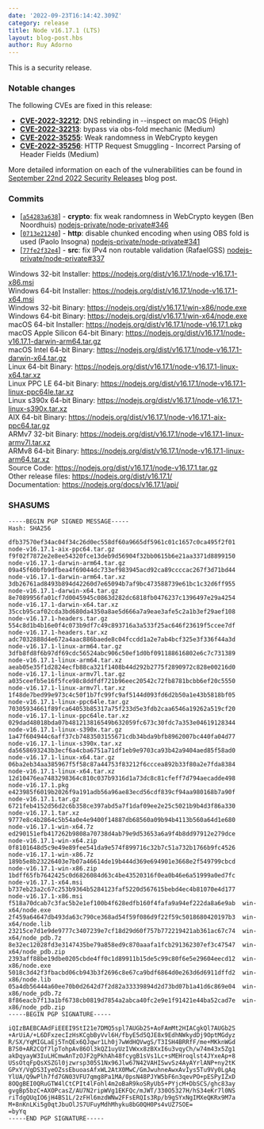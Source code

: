 ```yaml
---
date: '2022-09-23T16:14:42.309Z'
category: release
title: Node v16.17.1 (LTS)
layout: blog-post.hbs
author: Ruy Adorno
---
```


This is a security release.

### Notable changes

The following CVEs are fixed in this release:

- **[CVE-2022-32212](https://cve.mitre.org/cgi-bin/cvename.cgi?name=CVE-2022-32212)**: DNS rebinding in --inspect on macOS (High)
- **[CVE-2022-32213](https://cve.mitre.org/cgi-bin/cvename.cgi?name=CVE-2022-32213)**: bypass via obs-fold mechanic (Medium)
- **[CVE-2022-35255](https://cve.mitre.org/cgi-bin/cvename.cgi?name=CVE-2022-35255)**: Weak randomness in WebCrypto keygen
- **[CVE-2022-35256](https://cve.mitre.org/cgi-bin/cvename.cgi?name=CVE-2022-35256)**: HTTP Request Smuggling - Incorrect Parsing of Header Fields (Medium)

More detailed information on each of the vulnerabilities can be found in [September 22nd 2022 Security Releases](/blog/vulnerability/september-2022-security-releases/) blog post.

### Commits

- \[[`a54283a638`](https://github.com/nodejs/node/commit/a54283a638)] - **crypto**: fix weak randomness in WebCrypto keygen (Ben Noordhuis) [nodejs-private/node-private#346](https://github.com/nodejs-private/node-private/pull/346)
- \[[`0713e21240`](https://github.com/nodejs/node/commit/0713e21240)] - **http**: disable chunked encoding when using OBS fold is used (Paolo Insogna) [nodejs-private/node-private#341](https://github.com/nodejs-private/node-private/pull/341)
- \[[`77fe2f32e4`](https://github.com/nodejs/node/commit/77fe2f32e4)] - **src**: fix IPv4 non routable validation (RafaelGSS) [nodejs-private/node-private#337](https://github.com/nodejs-private/node-private/pull/337)

Windows 32-bit Installer: https://nodejs.org/dist/v16.17.1/node-v16.17.1-x86.msi \
Windows 64-bit Installer: https://nodejs.org/dist/v16.17.1/node-v16.17.1-x64.msi \
Windows 32-bit Binary: https://nodejs.org/dist/v16.17.1/win-x86/node.exe \
Windows 64-bit Binary: https://nodejs.org/dist/v16.17.1/win-x64/node.exe \
macOS 64-bit Installer: https://nodejs.org/dist/v16.17.1/node-v16.17.1.pkg \
macOS Apple Silicon 64-bit Binary: https://nodejs.org/dist/v16.17.1/node-v16.17.1-darwin-arm64.tar.gz \
macOS Intel 64-bit Binary: https://nodejs.org/dist/v16.17.1/node-v16.17.1-darwin-x64.tar.gz \
Linux 64-bit Binary: https://nodejs.org/dist/v16.17.1/node-v16.17.1-linux-x64.tar.xz \
Linux PPC LE 64-bit Binary: https://nodejs.org/dist/v16.17.1/node-v16.17.1-linux-ppc64le.tar.xz \
Linux s390x 64-bit Binary: https://nodejs.org/dist/v16.17.1/node-v16.17.1-linux-s390x.tar.xz \
AIX 64-bit Binary: https://nodejs.org/dist/v16.17.1/node-v16.17.1-aix-ppc64.tar.gz \
ARMv7 32-bit Binary: https://nodejs.org/dist/v16.17.1/node-v16.17.1-linux-armv7l.tar.xz \
ARMv8 64-bit Binary: https://nodejs.org/dist/v16.17.1/node-v16.17.1-linux-arm64.tar.xz \
Source Code: https://nodejs.org/dist/v16.17.1/node-v16.17.1.tar.gz \
Other release files: https://nodejs.org/dist/v16.17.1/ \
Documentation: https://nodejs.org/docs/v16.17.1/api/

### SHASUMS

```
-----BEGIN PGP SIGNED MESSAGE-----
Hash: SHA256

dfb37570ef34ac04f34c26d0ec558df60a9665df5961c01c1657c0ca495f2f01  node-v16.17.1-aix-ppc64.tar.gz
f9f02f7872e2e8ee54320fce13deb9d56904f32bb0615b6e21aa3371d8899150  node-v16.17.1-darwin-arm64.tar.gz
09a45f60bfb9dfbea4f69044dc733ef983945acd92ca89ccccac267f3d71bd44  node-v16.17.1-darwin-arm64.tar.xz
3db26761ad8493b894d42260d7e65094b7af9bc473588739e61bc1c32d6ff955  node-v16.17.1-darwin-x64.tar.gz
8e7089956fa01cf7d0045945c0863d282dc6818fb0476237c1396497e29a4254  node-v16.17.1-darwin-x64.tar.xz
35ccb95caf02cda3bd680da4350a8ae5d666a7a9eae3afe5c2a1b3ef29aef108  node-v16.17.1-headers.tar.gz
554c8d1b4b16e0f4c073b9df7c49c893716a3a533f25ac646f23619f5ccee7df  node-v16.17.1-headers.tar.xz
adc7032888d4e672a4aac886baede8c04fccdd1a2e7ab4bcf325e3f336f44a3d  node-v16.17.1-linux-arm64.tar.gz
3dfb8fd8f6b97df69cdc56524abc906c50ef1d0bf091188616802e6c7c731389  node-v16.17.1-linux-arm64.tar.xz
aeab05e35f1d2824ecfb88ca321f1408b44d292b2775f2890972c828e00216d0  node-v16.17.1-linux-armv7l.tar.gz
a035ceefb5e16f5fce98c8ddfdf721b96eec20542c72fb8781bcbb6ef20c5550  node-v16.17.1-linux-armv7l.tar.xz
1f48de7bed99e973c4c50f1b7fc99fc9af5144d093fd6d2b50a1e43b5818bf05  node-v16.17.1-linux-ppc64le.tar.gz
70305934661f89fca64053b85317a75f233d5e3fdb2caa6546a19262a519cf20  node-v16.17.1-linux-ppc64le.tar.xz
029dad48018bda07b481213816549b632059fc673c30fdc7a353e04619128344  node-v16.17.1-linux-s390x.tar.gz
1a47f604944c6aff37cb7483503155671cdb34bda9bfb8962007bc440fa04d77  node-v16.17.1-linux-s390x.tar.xz
da5658693243b3ecf6a4cba6751a71df1eb9e9703ca93b42a9404aed85f58ad0  node-v16.17.1-linux-x64.tar.gz
06ba2eb34aa385967f5f58c87a44753f83212f6cccea892b33f80a2e7fda8384  node-v16.17.1-linux-x64.tar.xz
12d10476ea7483298364c810c037b9316d1a73dc8c81cfeff7d794aecadde498  node-v16.17.1.pkg
e423985f6019b2026f9a191adb56a96ae83ecd56cdf839cf94aa980168b7a90f  node-v16.17.1.tar.gz
6721feb4152d56d2c6b358ce397abd5a7f1daf09ee2e25c5021b9b4d3f86a330  node-v16.17.1.tar.xz
9777e8c4b2864c5b54a0e4e9400f14887db68560a09b94b4113b560a64d1e680  node-v16.17.1-win-x64.7z
ed290151efb417262b9808a70738d4ab79e9d53653a6a9f4b8dd97912e279dce  node-v16.17.1-win-x64.zip
0f8101648d5c9e49e89fee541da9e574f899716c32b7c51a732b1766b9fc4526  node-v16.17.1-win-x86.7z
189b5e8b23226403e7b07a46614de19b444d369e694901e3668e2f549799cbcd  node-v16.17.1-win-x86.zip
1bdff65fb7642425c0d6826084d63c4be43520316f0ea0b46e6a51999a0ed7fc  node-v16.17.1-x64.msi
b737eb23a2c67c253b9364b5284123faf5220d567615bebd4ec4b81070e4d177  node-v16.17.1-x86.msi
f518a70dcab7c3fac5b2e1ef100b4f628edfb160f4fafa9a94ef222da8a6e9ab  win-x64/node.exe
2f459a64647db493da63c790ce368ad54f59f086d9f22f59c5018680420197b3  win-x64/node.lib
23215ce7d1e9de9777c3407239e7cf18d29d60f757b772219421ab361ac67c74  win-x64/node_pdb.7z
8e32ec12028fd3e3147435be79a858ed9c870aaafa1fcb291362307ef3c47547  win-x64/node_pdb.zip
2393aff88be19dbe0205cbde4ff0c1d89911b15de5c99c80f6e5e29604eecd12  win-x86/node.exe
5018c3d42f3fbacbd06cb943b3f2696c8e67ca9bdf6864d0e263d6d6911dffd2  win-x86/node.lib
05a4db56444a60ee70b0d2642d7f2d82a33339894d2d73bd07b1a41d6c869e04  win-x86/node_pdb.7z
8f86eacb7f13a1bf6738cb0819d7854a2abca40fc2e9e1f91421e44ba52cad7e  win-x86/node_pdb.zip
-----BEGIN PGP SIGNATURE-----

iQIzBAEBCAAdFiEEEI9StI21e7DMQ5spl7AUGb2S+AoFAmMt2HIACgkQl7AUGb2S
+ArUiA/+L6DFxzecIzHsKCgbByVvl6H/fbyE5d5QJE8x9EdhNWkydDj9OptMGdyz
R/SX/YqMIGLaEj5TnQEx6QJqwr1Lh0j7wWdHQVwgS/T3ISH4BRRfF/me+MKknWGd
B7S0+AR2CQf7lpTohpAv86Ol3kQZ1uyUzIVWxx8zBXxI6u3vqyCh/w74m43x5Zg1
akDqyayW3IuLHCmwAnTzOJF2gPkhAh48fcygB1sVs1Lc+sMEHroqlst4JYxeAp+8
USsOtqFpQsXSZGl0jzwrsp305S1Nx96Jlw67N42VAHISwvSz4AyAYrlANP+ny2tK
GPxY/VgDS3IyeOZssEbuoasAfxWL2AtX0MwC/GmJwuhneAwxAvIys5Tu9Vy0LgAq
YlUA/Q9wPlh7fd7GN03VFU7qmg8Pa1MA/0psN48PJYW5bF6n3qevPO+pESPyIZxD
8OQgBEI0QRuGTW4lCtCPIt4lFohl4m2oBaR9koSRyUb5+PYjcM+DbSCS/ghc83ay
gvgBp5bzC+AXOPcasZ/AU7N2ripWVg1EKFQc/mJWT/330O5327H/hS34eKr7l0NS
riTdgQUqIO6jH4BS1L/2zFHl6mzdWNw2FFsERQIs3Rp/b9gSYxNgIMXeQKRx9M7a
M+8nKnLKi5g0qtJbuOlJS7UFuyMdhMhyku8bG0QH0Ps4vUZ7SOE=
=byYq
-----END PGP SIGNATURE-----

```

